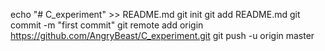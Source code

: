 echo "# C_experiment" >> README.md
git init
git add README.md
git commit -m "first commit"
git remote add origin https://github.com/AngryBeast/C_experiment.git
git push -u origin master
